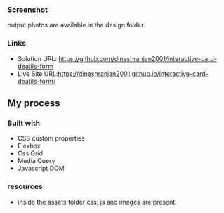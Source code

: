 
### Screenshot

output photos are available in the design folder.


### Links

- Solution URL: https://github.com/dineshranjan2001/interactive-card-deatils-form
- Live Site URL:https://dineshranjan2001.github.io/interactive-card-deatils-form/

## My process

### Built with

- CSS custom properties
- Flexbox
- Css Grid
- Media Query
- Javascript DOM


### resources
- inside the assets folder css, js and images are present.